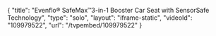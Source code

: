 {
    "title": "Evenflo&reg; SafeMax&trade;3-in-1 Booster Car Seat with SensorSafe Technology",
    "type": "solo",
    "layout": "iframe-static",
    "videoId": "109979522",
    "url": "\/tvpembed\/109979522"
}